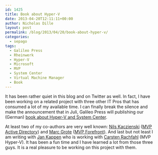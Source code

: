 ```yaml
---
id: 1425
title: Book about Hyper-V
date: 2013-04-20T12:11:11+00:00
author: Nicholas Dille
layout: post
permalink: /blog/2013/04/20/book-about-hyper-v/
categories:
  - sepago
tags:
  - Galileo Press
  - Rheinwerk
  - Hyper-V
  - Microsoft
  - MVP
  - System Center
  - Virtual Machine Manager
  - Book
---
```

It has been rather quiet in this blog and on Twitter as well. In fact, I have been working on a related project with three other IT Pros that has consumed a lot of my available time. I can finally break the silence and make the announcement that in Juli, Galileo Press will publishing our (German) [book about Hyper-V and System Center](http://www.galileocomputing.de/katalog/buecher/titel/gp/titelID-3276).

<!--more-->

At least two of my co-authors are very well known: [Nils Kaczienski](http://www.faq-o-matic.net/2013/03/27/hyper-v-das-handbuch-ab-juni-2013/) ([MVP Active Directory](http://mvp.microsoft.com/en-us/mvp/Nils%20Kaczenski-9194)) and [Marc Grote](http://www.it-training-grote.de/blog/?p=5317) ([MVP Forefront](http://mvp.microsoft.com/en-us/mvp/Marc%20Grote-10416)). And last but not least I am writing with [Jan Kappen](http://www.hyper-v-server.de/author/jan-kappen/) who is working with [Carsten Rachfahl](http://www.rachfahl.de/) (MVP Hyper-V). It has been a fun time and I have learned a lot from those three guys. It is a real pleasure to be working on this project with them.
